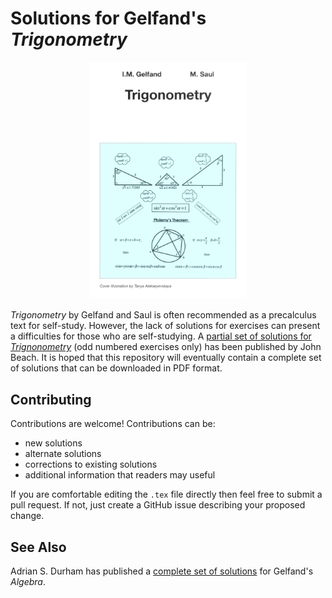 # Solutions for Gelfand's *Trigonometry*

<p align="center"><img alt="Cover" src="images/cover.png" width="250"></p>

*Trigonometry* by Gelfand and Saul is often recommended as a precalculus text for self-study.
However, the lack of solutions for exercises can present a difficulties for those who are self-studying.
A [partial set of solutions for *Trignonometry*](https://jbeach50.weebly.com/gelfand--saul-trig-solutions.html) (odd numbered exercises only) has been published by John Beach.
It is hoped that this repository will eventually contain a complete set of solutions that can be downloaded in PDF format.

## Contributing
Contributions are welcome! Contributions can be:

* new solutions
* alternate solutions
* corrections to existing solutions
* additional information that readers may useful

If you are comfortable editing the `.tex` file directly then feel free to submit a pull request. If not, just create a GitHub issue describing your proposed change. 

## See Also
Adrian S. Durham has published a [complete set of solutions](https://www.reddit.com/r/learnmath/comments/5zc3zl/solutions_to_gelfands_algebra_by_adrian_s_durham/) for Gelfand's *Algebra*.


